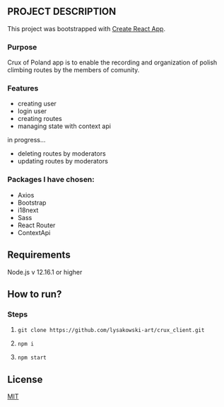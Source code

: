 
## PROJECT DESCRIPTION

This project was bootstrapped with [Create React App](https://github.com/facebook/create-react-app).

### Purpose
Crux of Poland app is to enable the recording and organization of polish climbing routes by the members of comunity.

### Features

- creating user
- login user
- creating routes
- managing state with context api

in progress...
- deleting routes by moderators
- updating routes by moderators

### Packages I have chosen:
* Axios
* Bootstrap
* i18next
* Sass
* React Router
* ContextApi

## Requirements

Node.js v 12.16.1 or higher

## How to run?

### Steps
1. `git clone https://github.com/lysakowski-art/crux_client.git`

2. `npm i`

3. `npm start`

## License 

[MIT](https://opensource.org/licenses/MIT)
